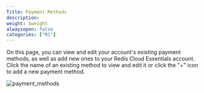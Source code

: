 ```yaml
---
Title: Payment Methods
description: 
weight: $weight
alwaysopen: false
categories: ["RC"]
---
```

On this page, you can view and edit your account's existing payment
methods, as well as add new ones to your Redis Cloud Essentials account.
Click the name of an existing method to view and edit it or click the
"+" icon to add a new payment method.

![payment_methods](/images/rc/payment_methods.png?width=1000&height=365)
